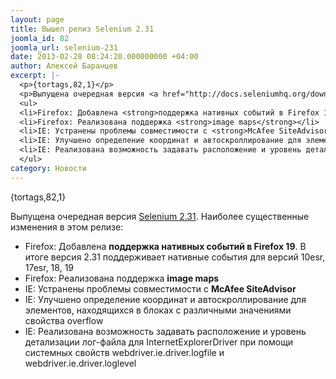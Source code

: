 ```yaml
---
layout: page
title: Вышел релиз Selenium 2.31
joomla_id: 82
joomla_url: selenium-231
date: 2013-02-28 08:24:20.000000000 +04:00
author: Алексей Баранцев
excerpt: |-
  <p>{tortags,82,1}</p>
  <p>Выпущена очередная версия <a href="http://docs.seleniumhq.org/download/">Selenium 2.31</a>. Наиболее существенные изменения в этом релизе:</p>
  <ul>
  <li>Firefox: Добавлена <strong>поддержка нативных событий в Firefox 19</strong>. В итоге версия 2.31 поддерживает нативные события для версий 10esr, 17esr, 18, 19</li>
  <li>Firefox: Реализована поддержка <strong>image maps</strong></li>
  <li>IE: Устранены проблемы совместимости с <strong>McAfee SiteAdvisor</strong></li>
  <li>IE: Улучшено определение координат и автоскроллирование для элементов, находящихся в блоках с различными значениями свойства overflow</li>
  <li>IE: Реализована возможность задавать расположение и уровень детализации лог-файла для InternetExplorerDriver при помощи системных свойств webdriver.ie.driver.logfile и webdriver.ie.driver.loglevel</li>
  </ul>
category: Новости
---
```

<p>{tortags,82,1}</p>
<p>Выпущена очередная версия <a href="http://docs.seleniumhq.org/download/">Selenium 2.31</a>. Наиболее существенные изменения в этом релизе:</p>
<ul>
<li>Firefox: Добавлена <strong>поддержка нативных событий в Firefox 19</strong>. В итоге версия 2.31 поддерживает нативные события для версий 10esr, 17esr, 18, 19</li>
<li>Firefox: Реализована поддержка <strong>image maps</strong></li>
<li>IE: Устранены проблемы совместимости с <strong>McAfee SiteAdvisor</strong></li>
<li>IE: Улучшено определение координат и автоскроллирование для элементов, находящихся в блоках с различными значениями свойства overflow</li>
<li>IE: Реализована возможность задавать расположение и уровень детализации лог-файла для InternetExplorerDriver при помощи системных свойств webdriver.ie.driver.logfile и webdriver.ie.driver.loglevel</li>
</ul>
